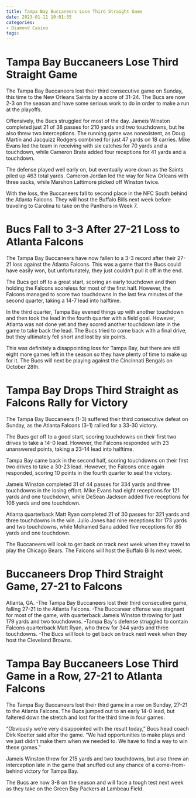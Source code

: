 ```yaml
---
title: Tampa Bay Buccaneers Lose Third Straight Game
date: 2023-01-11 10:01:35
categories:
- Diamond Casino
tags:
---
```



#  Tampa Bay Buccaneers Lose Third Straight Game

The Tampa Bay Buccaneers lost their third consecutive game on Sunday, this time to the New Orleans Saints by a score of 31-24. The Bucs are now 2-3 on the season and have some serious work to do in order to make a run at the playoffs.

Offensively, the Bucs struggled for most of the day. Jameis Winston completed just 21 of 38 passes for 210 yards and two touchdowns, but he also threw two interceptions. The running game was nonexistent, as Doug Martin and Jacquizz Rodgers combined for just 47 yards on 18 carries. Mike Evans led the team in receiving with six catches for 70 yards and a touchdown, while Cameron Brate added four receptions for 41 yards and a touchdown.

The defense played well early on, but eventually wore down as the Saints piled up 463 total yards. Cameron Jordan led the way for New Orleans with three sacks, while Marshon Lattimore picked off Winston twice.

With the loss, the Buccaneers fall to second place in the NFC South behind the Atlanta Falcons. They will host the Buffalo Bills next week before traveling to Carolina to take on the Panthers in Week 7.

#  Bucs Fall to 3-3 After 27-21 Loss to Atlanta Falcons

The Tampa Bay Buccaneers have now fallen to a 3-3 record after their 27-21 loss against the Atlanta Falcons. This was a game that the Bucs could have easily won, but unfortunately, they just couldn't pull it off in the end.

The Bucs got off to a great start, scoring an early touchdown and then holding the Falcons scoreless for most of the first half. However, the Falcons managed to score two touchdowns in the last few minutes of the second quarter, taking a 14-7 lead into halftime.

In the third quarter, Tampa Bay evened things up with another touchdown and then took the lead in the fourth quarter with a field goal. However, Atlanta was not done yet and they scored another touchdown late in the game to take back the lead. The Bucs tried to come back with a final drive, but they ultimately fell short and lost by six points.

This was definitely a disappointing loss for Tampa Bay, but there are still eight more games left in the season so they have plenty of time to make up for it. The Bucs will next be playing against the Cincinnati Bengals on October 28th.

#  Tampa Bay Drops Third Straight as Falcons Rally for Victory

The Tampa Bay Buccaneers (1-3) suffered their third consecutive defeat on Sunday, as the Atlanta Falcons (3-1) rallied for a 33-30 victory.

The Bucs got off to a good start, scoring touchdowns on their first two drives to take a 14-0 lead. However, the Falcons responded with 23 unanswered points, taking a 23-14 lead into halftime.

Tampa Bay came back in the second half, scoring touchdowns on their first two drives to take a 30-23 lead. However, the Falcons once again responded, scoring 10 points in the fourth quarter to seal the victory.

Jameis Winston completed 31 of 44 passes for 334 yards and three touchdowns in the losing effort. Mike Evans had eight receptions for 121 yards and one touchdown, while DeSean Jackson added five receptions for 106 yards and one touchdown.

Atlanta quarterback Matt Ryan completed 21 of 30 passes for 321 yards and three touchdowns in the win. Julio Jones had nine receptions for 173 yards and two touchdowns, while Mohamed Sanu added five receptions for 85 yards and one touchdown.

The Buccaneers will look to get back on track next week when they travel to play the Chicago Bears. The Falcons will host the Buffalo Bills next week.

#  Buccaneers Drop Third Straight Game, 27-21 to Falcons

Atlanta, GA.
-The Tampa Bay Buccaneers lost their third consecutive game, falling 27-21 to the Atlanta Falcons.
-The Buccaneer offense was stagnant for most of the game, with quarterback Jameis Winston throwing for just 179 yards and two touchdowns.
-Tampa Bay's defense struggled to contain Falcons quarterback Matt Ryan, who threw for 344 yards and three touchdowns.
-The Bucs will look to get back on track next week when they host the Cleveland Browns.

#  Tampa Bay Buccaneers Lose Third Game in a Row, 27-21 to Atlanta Falcons

The Tampa Bay Buccaneers lost their third game in a row on Sunday, 27-21 to the Atlanta Falcons. The Bucs jumped out to an early 14-0 lead, but faltered down the stretch and lost for the third time in four games.

“Obviously we’re very disappointed with the result today,” Bucs head coach Dirk Koetter said after the game. “We had opportunities to make plays and we just didn’t make them when we needed to. We have to find a way to win these games.”

Jameis Winston threw for 215 yards and two touchdowns, but also threw an interception late in the game that snuffed out any chance of a come-from-behind victory for Tampa Bay.

The Bucs are now 3-8 on the season and will face a tough test next week as they take on the Green Bay Packers at Lambeau Field.